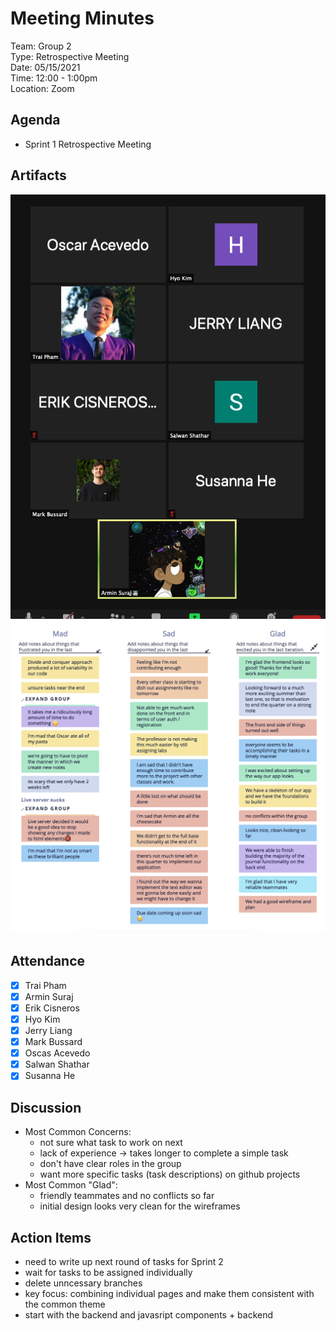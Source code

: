 # Meeting Minutes
Team: Group 2\
Type: Retrospective Meeting\
Date: 05/15/2021\
Time: 12:00 - 1:00pm\
Location: Zoom

## Agenda
- Sprint 1 Retrospective Meeting

## Artifacts
![Zoom Meeting Screenshot](../lib/zoom-meeting.png)
![Retrium Screenshot](../lib/retro1.png)


## Attendance
- [x] Trai Pham
- [x] Armin Suraj
- [x] Erik Cisneros
- [x] Hyo Kim
- [X] Jerry Liang
- [x] Mark Bussard
- [x] Oscas Acevedo
- [x] Salwan Shathar
- [x] Susanna He

## Discussion
- Most Common Concerns:
  - not sure what task to work on next
  - lack of experience -> takes longer to complete a simple task
  - don't have clear roles in the group 
  - want more specific tasks (task descriptions) on github projects
- Most Common "Glad":
  - friendly teammates and no conflicts so far
  - initial design looks very clean for the wireframes

## Action Items
- need to write up next round of tasks for Sprint 2
- wait for tasks to be assigned individually 
- delete unncessary branches
- key focus: combining individual pages and make them consistent with the common theme
- start with the backend and javasript components + backend

